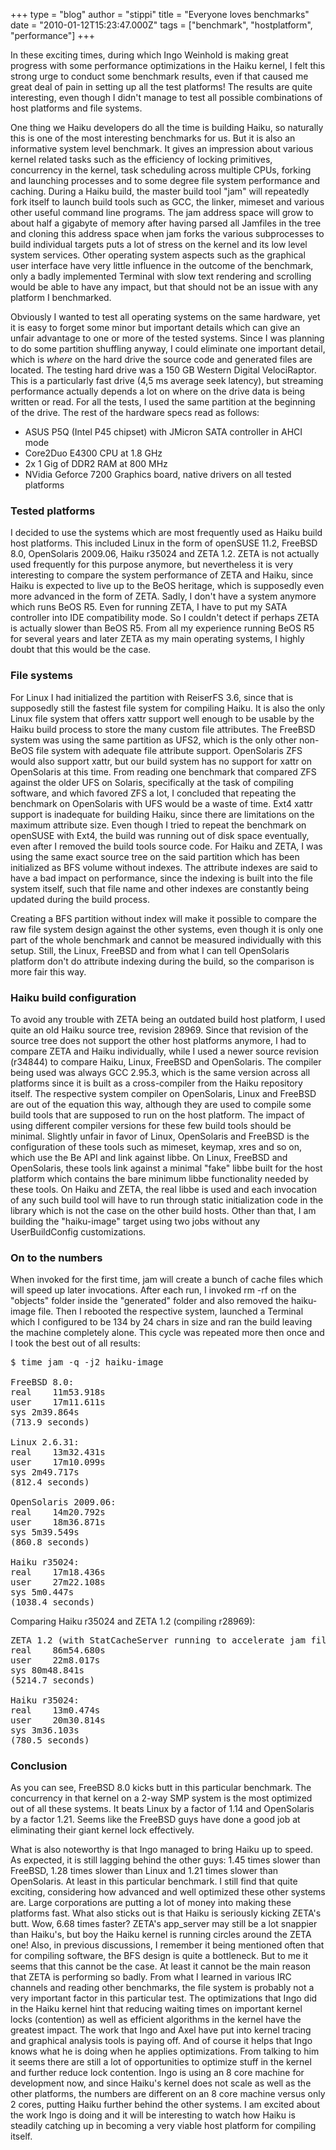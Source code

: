 +++
type = "blog"
author = "stippi"
title = "Everyone loves benchmarks"
date = "2010-01-12T15:23:47.000Z"
tags = ["benchmark", "hostplatform", "performance"]
+++

<p>
In these exciting times, during which Ingo Weinhold is making great progress with some performance optimizations in the Haiku kernel, I felt this strong urge to conduct some benchmark results, even if that caused me great deal of pain in setting up all the test platforms! The results are quite interesting, even though I didn't manage to test all possible combinations of host platforms and file systems.
</p>

<!--more-->

<p>
One thing we Haiku developers do all the time is building Haiku, so naturally this is one of the most interesting benchmarks for us. But it is also an informative system level benchmark. It gives an impression about various kernel related tasks such as the efficiency of locking primitives, concurrency in the kernel, task scheduling across multiple CPUs, forking and launching processes and to some degree file system performance and caching. During a Haiku build, the master build tool "jam" will repeatedly fork itself to launch build tools such as GCC, the linker, mimeset and various other useful command line programs. The jam address space will grow to about half a gigabyte of memory after having parsed all Jamfiles in the tree and cloning this address space when jam forks the various subprocesses to build individual targets puts a lot of stress on the kernel and its low level system services. Other operating system aspects such as the graphical user interface have very little influence in the outcome of the benchmark, only a badly implemented Terminal with slow text rendering and scrolling would be able to have any impact, but that should not be an issue with any platform I benchmarked.
</p>

<p>
Obviously I wanted to test all operating systems on the same hardware, yet it is easy to forget some minor but important details which can give an unfair advantage to one or more of the tested systems. Since I was planning to do some partition shuffling anyway, I could eliminate one important detail, which is <i>where</i> on the hard drive the source code and generated files are located. The testing hard drive was a 150 GB Western Digital VelociRaptor. This is a particularly fast drive (4,5 ms average seek latency), but streaming performance actually depends a lot on where on the drive data is being written or read. For all the tests, I used the same partition at the beginning of the drive. The rest of the hardware specs read as follows:
</p>

<ul>
<li>ASUS P5Q (Intel P45 chipset) with JMicron SATA controller in AHCI mode</li>
<li>Core2Duo E4300 CPU at 1.8 GHz</li>
<li>2x 1 Gig of DDR2 RAM at 800 MHz</li>
<li>NVidia Geforce 7200 Graphics board, native drivers on all tested platforms</li>
</ul>


<h3>Tested platforms</h3>

<p>
I decided to use the systems which are most frequently used as Haiku build host platforms. This included Linux in the form of openSUSE 11.2, FreeBSD 8.0, OpenSolaris 2009.06, Haiku r35024 and ZETA 1.2. ZETA is not actually used frequently for this purpose anymore, but nevertheless it is very interesting to compare the system performance of ZETA and Haiku, since Haiku is expected to live up to the BeOS heritage, which is supposedly even more advanced in the form of ZETA. Sadly, I don't have a system anymore which runs BeOS R5. Even for running ZETA, I have to put my SATA controller into IDE compatibility mode. So I couldn't detect if perhaps ZETA is actually slower than BeOS R5. From all my experience running BeOS R5 for several years and later ZETA as my main operating systems, I highly doubt that this would be the case.
</p>


<h3>File systems</h3>

<p>
For Linux I had initialized the partition with ReiserFS 3.6, since that is supposedly still the fastest file system for compiling Haiku. It is also the only Linux file system that offers xattr support well enough to be usable by the Haiku build process to store the many custom file attributes. The FreeBSD system was using the same partition as UFS2, which is the only other non-BeOS file system with adequate file attribute support. OpenSolaris ZFS would also support xattr, but our build system has no support for xattr on OpenSolaris at this time. From reading one benchmark that compared ZFS against the older UFS on Solaris, specifically at the task of compiling software, and which favored ZFS a lot, I concluded that repeating the benchmark on OpenSolaris with UFS would be a waste of time. Ext4 xattr support is inadequate for building Haiku, since there are limitations on the maximum attribute size. Even though I tried to repeat the benchmark on openSUSE with Ext4, the build was running out of disk space eventually, even after I removed the build tools source code. For Haiku and ZETA, I was using the same exact source tree on the said partition which has been initialized as BFS volume without indexes. The attribute indexes are said to have a bad impact on performance, since the indexing is built into the file system itself, such that file name and other indexes are constantly being updated during the build process.
</p>

<p>
Creating a BFS partition without index will make it possible to compare the raw file system design against the other systems, even though it is only one part of the whole benchmark and cannot be measured individually with this setup. Still, the Linux, FreeBSD and from what I can tell OpenSolaris platform don't do attribute indexing during the build, so the comparison is more fair this way.
</p>

<h3>Haiku build configuration</h3>

<p>
To avoid any trouble with ZETA being an outdated build host platform, I used quite an old Haiku source tree, revision 28969. Since that revision of the source tree does not support the other host platforms anymore, I had to compare ZETA and Haiku individually, while I used a newer source revision (r34844) to compare Haiku, Linux, FreeBSD and OpenSolaris. The compiler being used was always GCC 2.95.3, which is the same version across all platforms since it is built as a cross-compiler from the Haiku repository itself. The respective system compiler on OpenSolaris, Linux and FreeBSD are out of the equation this way, although they are used to compile some build tools that are supposed to run on the host platform. The impact of using different compiler versions for these few build tools should be minimal. Slightly unfair in favor of Linux, OpenSolaris and FreeBSD is the configuration of these tools such as mimeset, keymap, xres and so on, which use the Be API and link against libbe. On Linux, FreeBSD and OpenSolaris, these tools link against a minimal "fake" libbe built for the host platform which contains the bare minimum libbe functionality needed by these tools. On Haiku and ZETA, the real libbe is used and each invocation of any such build tool will have to run through static initialization code in the library which is not the case on the other build hosts. Other than that, I am building the "haiku-image" target using two jobs without any UserBuildConfig customizations.
</p>

<h3>On to the numbers</h3>

<p>
When invoked for the first time, jam will create a bunch of cache files which will speed up later invocations. After each run, I invoked rm -rf on the "objects" folder inside the "generated" folder and also removed the haiku-image file. Then I rebooted the respective system, launched a Terminal which I configured to be 134 by 24 chars in size and ran the build leaving the machine completely alone. This cycle was repeated more then once and I took the best out of all results:
</p>

<pre>
$ time jam -q -j2 haiku-image

FreeBSD 8.0:
real	11m53.918s
user	17m11.611s
sys	2m39.864s
(713.9 seconds)

Linux 2.6.31:
real	13m32.431s
user	17m10.099s
sys	2m49.717s
(812.4 seconds)

OpenSolaris 2009.06:
real	14m20.792s
user	18m36.871s
sys	5m39.549s
(860.8 seconds)

Haiku r35024:
real	17m18.436s
user	27m22.108s
sys	5m0.447s
(1038.4 seconds)
</pre>

<p>
Comparing Haiku r35024 and ZETA 1.2 (compiling r28969):
</p>

<pre>
ZETA 1.2 (with StatCacheServer running to accelerate jam file lookup):
real	86m54.680s
user	22m8.017s
sys	80m48.841s
(5214.7 seconds)

Haiku r35024:
real	13m0.474s
user	20m30.814s
sys	3m36.103s
(780.5 seconds)
</pre>

<h3>Conclusion</h3>

<p>
As you can see, FreeBSD 8.0 kicks butt in this particular benchmark. The concurrency in that kernel on a 2-way SMP system is the most optimized out of all these systems. It beats Linux by a factor of 1.14 and OpenSolaris by a factor 1.21. Seems like the FreeBSD guys have done a good job at eliminating their giant kernel lock effectively.
</p>

<p>
What is also noteworthy is that Ingo managed to bring Haiku up to speed. As expected, it is still lagging behind the other guys: 1.45 times slower than FreeBSD, 1.28 times slower than Linux and 1.21 times slower than OpenSolaris. At least in this particular benchmark. I still find that quite exciting, considering how advanced and well optimized these other systems are. Large corporations are putting a lot of money into making these platforms fast. What also sticks out is that Haiku is seriously kicking ZETA's butt. Wow, 6.68 times faster? ZETA's app_server may still be a lot snappier than Haiku's, but boy the Haiku kernel is running circles around the ZETA one! Also, in previous discussions, I remember it being mentioned often that for compiling software, the BFS design is quite a bottleneck. But to me it seems that this cannot be the case. At least it cannot be the main reason that ZETA is performing so badly. From what I learned in various IRC channels and reading other benchmarks, the file system is probably not a very important factor in this particular test. The optimizations that Ingo did in the Haiku kernel hint that reducing waiting times on important kernel locks (contention) as well as efficient algorithms in the kernel have the greatest impact. The work that Ingo and Axel have put into kernel tracing and graphical analysis tools is paying off. And of course it helps that Ingo knows what he is doing when he applies optimizations. From talking to him it seems there are still a lot of opportunities to optimize stuff in the kernel and further reduce lock contention. Ingo is using an 8 core machine for development now, and since Haiku's kernel does not scale as well as the other platforms, the numbers are different on an 8 core machine versus only 2 cores, putting Haiku further behind the other systems. I am excited about the work Ingo is doing and it will be interesting to watch how Haiku is steadily catching up in becoming a very viable host platform for compiling itself.
</p>